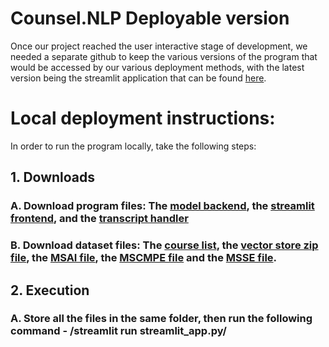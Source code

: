 # Counsel.NLP Deployable version

Once our project reached the user interactive stage of development, we needed a separate github to keep the various versions of the program that would be accessed by our various deployment methods, with the latest version being the streamlit application that can be found [here](https://counsel-nlp.streamlit.app).

# Local deployment instructions:

In order to run the program locally, take the following steps:
## 1. Downloads
### A. Download program files: The [model backend](RAGNVIDIA.py), the [streamlit frontend](streamlit_app.py), and the [transcript handler](courseRec.py)
### B. Download dataset files: The [course list](courses.txt), the [vector store zip file](vector__store.zip), the [MSAI file](msai_dataset.json), the [MSCMPE file](mscmpe_dataset.json) and the [MSSE file](msse_dataset.json).
## 2. Execution
### A. Store all the files in the same folder, then run the following command - /streamlit run streamlit_app.py/
